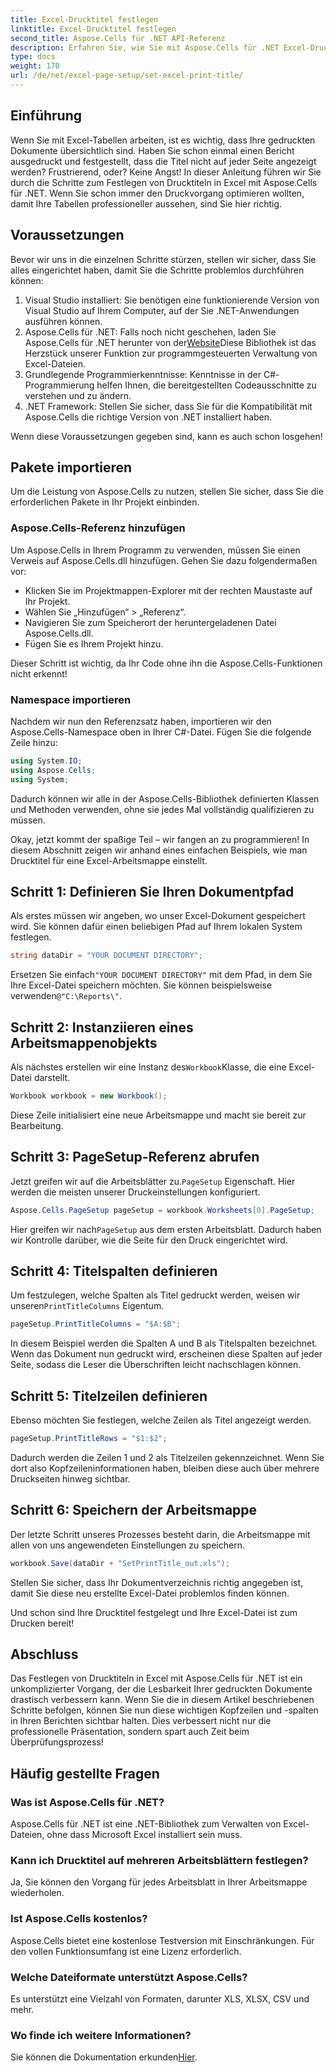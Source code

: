 ```yaml
---
title: Excel-Drucktitel festlegen
linktitle: Excel-Drucktitel festlegen
second_title: Aspose.Cells für .NET API-Referenz
description: Erfahren Sie, wie Sie mit Aspose.Cells für .NET Excel-Drucktitel effizient festlegen. Optimieren Sie Ihren Druckvorgang mit unserer Schritt-für-Schritt-Anleitung.
type: docs
weight: 170
url: /de/net/excel-page-setup/set-excel-print-title/
---
```

## Einführung

Wenn Sie mit Excel-Tabellen arbeiten, ist es wichtig, dass Ihre gedruckten Dokumente übersichtlich sind. Haben Sie schon einmal einen Bericht ausgedruckt und festgestellt, dass die Titel nicht auf jeder Seite angezeigt werden? Frustrierend, oder? Keine Angst! In dieser Anleitung führen wir Sie durch die Schritte zum Festlegen von Drucktiteln in Excel mit Aspose.Cells für .NET. Wenn Sie schon immer den Druckvorgang optimieren wollten, damit Ihre Tabellen professioneller aussehen, sind Sie hier richtig.

## Voraussetzungen

Bevor wir uns in die einzelnen Schritte stürzen, stellen wir sicher, dass Sie alles eingerichtet haben, damit Sie die Schritte problemlos durchführen können:

1. Visual Studio installiert: Sie benötigen eine funktionierende Version von Visual Studio auf Ihrem Computer, auf der Sie .NET-Anwendungen ausführen können.
2.  Aspose.Cells für .NET: Falls noch nicht geschehen, laden Sie Aspose.Cells für .NET herunter von der[Website](https://releases.aspose.com/cells/net/)Diese Bibliothek ist das Herzstück unserer Funktion zur programmgesteuerten Verwaltung von Excel-Dateien.
3. Grundlegende Programmierkenntnisse: Kenntnisse in der C#-Programmierung helfen Ihnen, die bereitgestellten Codeausschnitte zu verstehen und zu ändern.
4. .NET Framework: Stellen Sie sicher, dass Sie für die Kompatibilität mit Aspose.Cells die richtige Version von .NET installiert haben.

Wenn diese Voraussetzungen gegeben sind, kann es auch schon losgehen!

## Pakete importieren

Um die Leistung von Aspose.Cells zu nutzen, stellen Sie sicher, dass Sie die erforderlichen Pakete in Ihr Projekt einbinden. 

### Aspose.Cells-Referenz hinzufügen

Um Aspose.Cells in Ihrem Programm zu verwenden, müssen Sie einen Verweis auf Aspose.Cells.dll hinzufügen. Gehen Sie dazu folgendermaßen vor:

- Klicken Sie im Projektmappen-Explorer mit der rechten Maustaste auf Ihr Projekt.
- Wählen Sie „Hinzufügen“ > „Referenz“.
- Navigieren Sie zum Speicherort der heruntergeladenen Datei Aspose.Cells.dll.
- Fügen Sie es Ihrem Projekt hinzu.

Dieser Schritt ist wichtig, da Ihr Code ohne ihn die Aspose.Cells-Funktionen nicht erkennt!

### Namespace importieren

Nachdem wir nun den Referenzsatz haben, importieren wir den Aspose.Cells-Namespace oben in Ihrer C#-Datei. Fügen Sie die folgende Zeile hinzu:

```csharp
using System.IO;
using Aspose.Cells;
using System;
```

Dadurch können wir alle in der Aspose.Cells-Bibliothek definierten Klassen und Methoden verwenden, ohne sie jedes Mal vollständig qualifizieren zu müssen.

Okay, jetzt kommt der spaßige Teil – wir fangen an zu programmieren! In diesem Abschnitt zeigen wir anhand eines einfachen Beispiels, wie man Drucktitel für eine Excel-Arbeitsmappe einstellt.

## Schritt 1: Definieren Sie Ihren Dokumentpfad

Als erstes müssen wir angeben, wo unser Excel-Dokument gespeichert wird. Sie können dafür einen beliebigen Pfad auf Ihrem lokalen System festlegen. 

```csharp
string dataDir = "YOUR DOCUMENT DIRECTORY";
```

 Ersetzen Sie einfach`"YOUR DOCUMENT DIRECTORY"` mit dem Pfad, in dem Sie Ihre Excel-Datei speichern möchten. Sie können beispielsweise verwenden`@"C:\Reports\"`.

## Schritt 2: Instanziieren eines Arbeitsmappenobjekts

 Als nächstes erstellen wir eine Instanz des`Workbook`Klasse, die eine Excel-Datei darstellt.

```csharp
Workbook workbook = new Workbook();
```

Diese Zeile initialisiert eine neue Arbeitsmappe und macht sie bereit zur Bearbeitung.

## Schritt 3: PageSetup-Referenz abrufen

 Jetzt greifen wir auf die Arbeitsblätter zu.`PageSetup` Eigenschaft. Hier werden die meisten unserer Druckeinstellungen konfiguriert.

```csharp
Aspose.Cells.PageSetup pageSetup = workbook.Worksheets[0].PageSetup;
```

 Hier greifen wir nach`PageSetup` aus dem ersten Arbeitsblatt. Dadurch haben wir Kontrolle darüber, wie die Seite für den Druck eingerichtet wird.

## Schritt 4: Titelspalten definieren

 Um festzulegen, welche Spalten als Titel gedruckt werden, weisen wir unseren`PrintTitleColumns` Eigentum. 

```csharp
pageSetup.PrintTitleColumns = "$A:$B";
```

In diesem Beispiel werden die Spalten A und B als Titelspalten bezeichnet. Wenn das Dokument nun gedruckt wird, erscheinen diese Spalten auf jeder Seite, sodass die Leser die Überschriften leicht nachschlagen können.

## Schritt 5: Titelzeilen definieren

Ebenso möchten Sie festlegen, welche Zeilen als Titel angezeigt werden.

```csharp
pageSetup.PrintTitleRows = "$1:$2";
```

Dadurch werden die Zeilen 1 und 2 als Titelzeilen gekennzeichnet. Wenn Sie dort also Kopfzeileninformationen haben, bleiben diese auch über mehrere Druckseiten hinweg sichtbar.

## Schritt 6: Speichern der Arbeitsmappe

Der letzte Schritt unseres Prozesses besteht darin, die Arbeitsmappe mit allen von uns angewendeten Einstellungen zu speichern. 

```csharp
workbook.Save(dataDir + "SetPrintTitle_out.xls");
```

Stellen Sie sicher, dass Ihr Dokumentverzeichnis richtig angegeben ist, damit Sie diese neu erstellte Excel-Datei problemlos finden können. 

Und schon sind Ihre Drucktitel festgelegt und Ihre Excel-Datei ist zum Drucken bereit!

## Abschluss

Das Festlegen von Drucktiteln in Excel mit Aspose.Cells für .NET ist ein unkomplizierter Vorgang, der die Lesbarkeit Ihrer gedruckten Dokumente drastisch verbessern kann. Wenn Sie die in diesem Artikel beschriebenen Schritte befolgen, können Sie nun diese wichtigen Kopfzeilen und -spalten in Ihren Berichten sichtbar halten. Dies verbessert nicht nur die professionelle Präsentation, sondern spart auch Zeit beim Überprüfungsprozess!

## Häufig gestellte Fragen

### Was ist Aspose.Cells für .NET?
Aspose.Cells für .NET ist eine .NET-Bibliothek zum Verwalten von Excel-Dateien, ohne dass Microsoft Excel installiert sein muss.

### Kann ich Drucktitel auf mehreren Arbeitsblättern festlegen?
Ja, Sie können den Vorgang für jedes Arbeitsblatt in Ihrer Arbeitsmappe wiederholen.

### Ist Aspose.Cells kostenlos?
Aspose.Cells bietet eine kostenlose Testversion mit Einschränkungen. Für den vollen Funktionsumfang ist eine Lizenz erforderlich.

### Welche Dateiformate unterstützt Aspose.Cells?
Es unterstützt eine Vielzahl von Formaten, darunter XLS, XLSX, CSV und mehr.

### Wo finde ich weitere Informationen?
 Sie können die Dokumentation erkunden[Hier](https://reference.aspose.com/cells/net/).